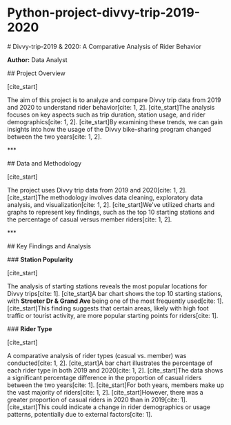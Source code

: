 # Python-project-divvy-trip-2019-2020
<p># Divvy-trip-2019 & 2020: A Comparative Analysis of Rider Behavior</p>
<p><b>Author:</b> Data Analyst</p>
<p>## Project Overview</p>
[cite_start]<p>The aim of this project is to analyze and compare Divvy trip data from 2019 and 2020 to understand rider behavior[cite: 1, 2]. [cite_start]The analysis focuses on key aspects such as trip duration, station usage, and rider demographics[cite: 1, 2]. [cite_start]By examining these trends, we can gain insights into how the usage of the Divvy bike-sharing program changed between the two years[cite: 1, 2].</p>
<p>***</p>
<p>## Data and Methodology</p>
[cite_start]<p>The project uses Divvy trip data from 2019 and 2020[cite: 1, 2]. [cite_start]The methodology involves data cleaning, exploratory data analysis, and visualization[cite: 1, 2]. [cite_start]We've utilized charts and graphs to represent key findings, such as the top 10 starting stations and the percentage of casual versus member riders[cite: 1, 2].</p>
<p>***</p>
<p>## Key Findings and Analysis</p>
<p>### <b>Station Popularity</b></p>
[cite_start]<p>The analysis of starting stations reveals the most popular locations for Divvy trips[cite: 1]. [cite_start]A bar chart shows the top 10 starting stations, with <b>Streeter Dr & Grand Ave</b> being one of the most frequently used[cite: 1]. [cite_start]This finding suggests that certain areas, likely with high foot traffic or tourist activity, are more popular starting points for riders[cite: 1].</p>
<p>### <b>Rider Type</b></p>
[cite_start]<p>A comparative analysis of rider types (casual vs. member) was conducted[cite: 1, 2]. [cite_start]A bar chart illustrates the percentage of each rider type in both 2019 and 2020[cite: 1, 2]. [cite_start]The data shows a significant percentage difference in the proportion of casual riders between the two years[cite: 1]. [cite_start]For both years, members make up the vast majority of riders[cite: 1, 2]. [cite_start]However, there was a greater proportion of casual riders in 2020 than in 2019[cite: 1]. [cite_start]This could indicate a change in rider demographics or usage patterns, potentially due to external factors[cite: 1].</p>






